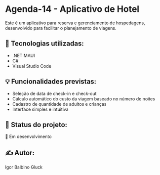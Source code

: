# Agenda-14 - Aplicativo de Hotel

Este é um aplicativo para reserva e gerenciamento de hospedagens, desenvolvido para facilitar o planejamento de viagens.

## 🧰 Tecnologias utilizadas:
- .NET MAUI
- C#
- Visual Studio Code

## 💡 Funcionalidades previstas:
- Seleção de data de check-in e check-out
- Cálculo automático do custo da viagem baseado no número de noites
- Cadastro de quantidade de adultos e crianças
- Interface simples e intuitiva

## 📌 Status do projeto:
🔧 Em desenvolvimento

## ✍️ Autor:
Igor Balbino Gluck
